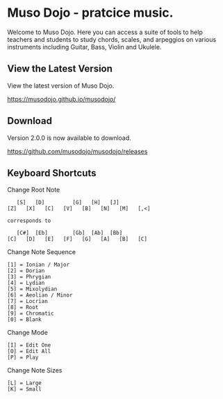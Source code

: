 # Muso Dojo - pratcice music.

Welcome to Muso Dojo. Here you can access a suite of tools to help teachers and students to study chords, scales, and arpeggios on various instruments including Guitar, Bass, Violin and Ukulele.

## View the Latest Version

View the latest version of Muso Dojo.

https://musodojo.github.io/musodojo/

## Download

Version 2.0.0 is now available to download.

https://github.com/musodojo/musodojo/releases

## Keyboard Shortcuts

Change Root Note

```
   [S]   [D]         [G]   [H]   [J]
[Z]   [X]   [C]   [V]   [B]   [N]   [M]   [,<]

corresponds to

   [C#]  [Eb]        [Gb]  [Ab]  [Bb]
[C]   [D]   [E]   [F]   [G]   [A]   [B]   [C]
```

Change Note Sequence

```
[1] = Ionian / Major
[2] = Dorian
[3] = Phrygian
[4] = Lydian
[5] = Mixolydian
[6] = Aeolian / Minor
[7] = Locrian
[8] = Root
[9] = Chromatic
[0] = Blank
```

Change Mode

```
[I] = Edit One
[O] = Edit All
[P] = Play
```

Change Note Sizes

```
[L] = Large
[K] = Small
```
